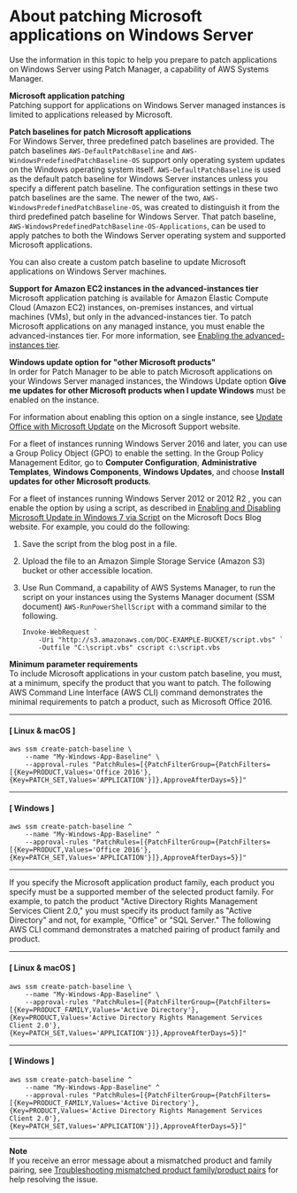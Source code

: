 # About patching Microsoft applications on Windows Server<a name="about-windows-app-patching"></a>

Use the information in this topic to help you prepare to patch applications on Windows Server using Patch Manager, a capability of AWS Systems Manager\.

**Microsoft application patching**  
Patching support for applications on Windows Server managed instances is limited to applications released by Microsoft\.

**Patch baselines for patch Microsoft applications**  
For Windows Server, three predefined patch baselines are provided\. The patch baselines `AWS-DefaultPatchBaseline` and `AWS-WindowsPredefinedPatchBaseline-OS` support only operating system updates on the Windows operating system itself\. `AWS-DefaultPatchBaseline` is used as the default patch baseline for Windows Server instances unless you specify a different patch baseline\. The configuration settings in these two patch baselines are the same\. The newer of the two, `AWS-WindowsPredefinedPatchBaseline-OS`, was created to distinguish it from the third predefined patch baseline for Windows Server\. That patch baseline, `AWS-WindowsPredefinedPatchBaseline-OS-Applications`, can be used to apply patches to both the Windows Server operating system and supported Microsoft applications\.

You can also create a custom patch baseline to update Microsoft applications on Windows Server machines\.

**Support for Amazon EC2 instances in the advanced\-instances tier**  
Microsoft application patching is available for Amazon Elastic Compute Cloud \(Amazon EC2\) instances, on\-premises instances, and virtual machines \(VMs\), but only in the advanced\-instances tier\. To patch Microsoft applications on any managed instance, you must enable the advanced\-instances tier\. For more information, see [Enabling the advanced\-instances tier](systems-manager-managedinstances-advanced.md)\.

**Windows update option for "other Microsoft products"**  
In order for Patch Manager to be able to patch Microsoft applications on your Windows Server managed instances, the Windows Update option **Give me updates for other Microsoft products when I update Windows** must be enabled on the instance\.

For information about enabling this option on a single instance, see [Update Office with Microsoft Update](https://support.microsoft.com/en-us/office/update-office-with-microsoft-update-f59d3f9d-bd5d-4d3b-a08e-1dd659cf5282) on the Microsoft Support website\.

For a fleet of instances running Windows Server 2016 and later, you can use a Group Policy Object \(GPO\) to enable the setting\. In the Group Policy Management Editor, go to **Computer Configuration**, **Administrative Templates**, **Windows Components**, **Windows Updates**, and choose **Install updates for other Microsoft products**\.

For a fleet of instances running Windows Server 2012 or 2012 R2 , you can enable the option by using a script, as described in [Enabling and Disabling Microsoft Update in Windows 7 via Script](https://docs.microsoft.com/en-us/archive/blogs/technet/danbuche/enabling-and-disabling-microsoft-update-in-windows-7-via-script) on the Microsoft Docs Blog website\. For example, you could do the following:

1. Save the script from the blog post in a file\.

1. Upload the file to an Amazon Simple Storage Service \(Amazon S3\) bucket or other accessible location\.

1. Use Run Command, a capability of AWS Systems Manager, to run the script on your instances using the Systems Manager document \(SSM document\) `AWS-RunPowerShellScript` with a command similar to the following\.

   ```
   Invoke-WebRequest `
       -Uri "http://s3.amazonaws.com/DOC-EXAMPLE-BUCKET/script.vbs" `
       -Outfile "C:\script.vbs" cscript c:\script.vbs
   ```

**Minimum parameter requirements**  
To include Microsoft applications in your custom patch baseline, you must, at a minimum, specify the product that you want to patch\. The following AWS Command Line Interface \(AWS CLI\) command demonstrates the minimal requirements to patch a product, such as Microsoft Office 2016\.

------
#### [ Linux & macOS ]

```
aws ssm create-patch-baseline \
    --name "My-Windows-App-Baseline" \
    --approval-rules "PatchRules=[{PatchFilterGroup={PatchFilters=[{Key=PRODUCT,Values='Office 2016'},{Key=PATCH_SET,Values='APPLICATION'}]},ApproveAfterDays=5}]"
```

------
#### [ Windows ]

```
aws ssm create-patch-baseline ^
    --name "My-Windows-App-Baseline" ^
    --approval-rules "PatchRules=[{PatchFilterGroup={PatchFilters=[{Key=PRODUCT,Values='Office 2016'},{Key=PATCH_SET,Values='APPLICATION'}]},ApproveAfterDays=5}]"
```

------

If you specify the Microsoft application product family, each product you specify must be a supported member of the selected product family\. For example, to patch the product "Active Directory Rights Management Services Client 2\.0," you must specify its product family as "Active Directory" and not, for example, "Office" or "SQL Server\." The following AWS CLI command demonstrates a matched pairing of product family and product\.

------
#### [ Linux & macOS ]

```
aws ssm create-patch-baseline \
    --name "My-Windows-App-Baseline" \
    --approval-rules "PatchRules=[{PatchFilterGroup={PatchFilters=[{Key=PRODUCT_FAMILY,Values='Active Directory'},{Key=PRODUCT,Values='Active Directory Rights Management Services Client 2.0'},{Key=PATCH_SET,Values='APPLICATION'}]},ApproveAfterDays=5}]"
```

------
#### [ Windows ]

```
aws ssm create-patch-baseline ^
    --name "My-Windows-App-Baseline" ^
    --approval-rules "PatchRules=[{PatchFilterGroup={PatchFilters=[{Key=PRODUCT_FAMILY,Values='Active Directory'},{Key=PRODUCT,Values='Active Directory Rights Management Services Client 2.0'},{Key=PATCH_SET,Values='APPLICATION'}]},ApproveAfterDays=5}]"
```

------

**Note**  
If you receive an error message about a mismatched product and family pairing, see [Troubleshooting mismatched product family/product pairs](patch-manager-troubleshooting.md#patch-manager-troubleshooting-product-family-mismatch) for help resolving the issue\.